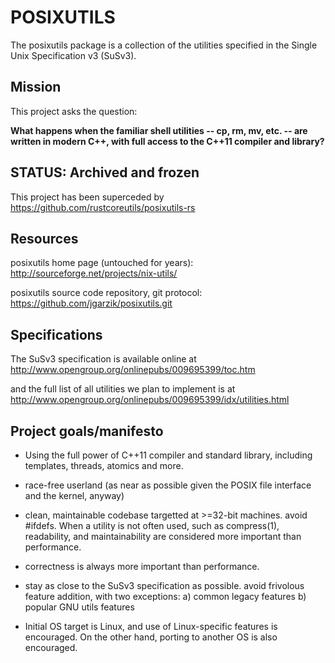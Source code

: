 
# POSIXUTILS

The posixutils package is a collection of the utilities specified in the
Single Unix Specification v3 (SuSv3).

## Mission

This project asks the question:

**What happens when the familiar shell utilities -- cp, rm, mv, etc. --
are written in modern C++, with full access to the C++11 compiler and
library?**

## STATUS: Archived and frozen

This project has been superceded by https://github.com/rustcoreutils/posixutils-rs

## Resources

posixutils home page (untouched for years):
	http://sourceforge.net/projects/nix-utils/

posixutils source code repository, git protocol:
	https://github.com/jgarzik/posixutils.git

## Specifications

The SuSv3 specification is available online at
http://www.opengroup.org/onlinepubs/009695399/toc.htm

and the full list of all utilities we plan to implement is at
http://www.opengroup.org/onlinepubs/009695399/idx/utilities.html

## Project goals/manifesto

* Using the full power of C++11 compiler and standard library,
  including templates, threads, atomics and more.

* race-free userland (as near as possible given the POSIX file interface
  and the kernel, anyway)

* clean, maintainable codebase targetted at >=32-bit machines.
  avoid #ifdefs.  When a utility is not often used, such as
  compress(1), readability, and maintainability are considered more
  important than performance.

* correctness is always more important than performance.

* stay as close to the SuSv3 specification as possible. avoid frivolous
  feature addition, with two exceptions:
	a) common legacy features
	b) popular GNU utils features

* Initial OS target is Linux, and use of Linux-specific features is
  encouraged.  On the other hand, porting to another OS is also
  encouraged.

